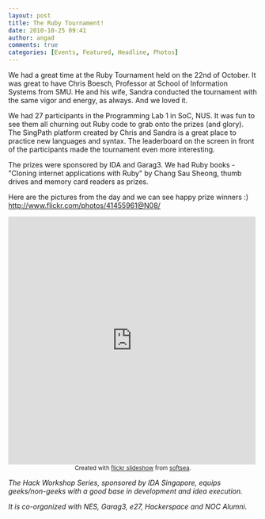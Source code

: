 ```yaml
---
layout: post
title: The Ruby Tournament!
date: 2010-10-25 09:41
author: angad
comments: true
categories: [Events, Featured, Headline, Photos]
---
```

We had a great time at the Ruby Tournament held on the 22nd of October. It was great to have Chris Boesch, Professor at School of Information Systems from SMU. He and his wife, Sandra conducted the tournament with the same vigor and energy, as always. And we loved it.

We had 27 participants in the Programming Lab 1 in SoC, NUS. It was fun to see them all churning out Ruby code to grab onto the prizes (and glory). The SingPath platform created by Chris and Sandra is a great place to practice new languages and syntax. The leaderboard on the screen in front of the participants made the tournament even more interesting.

The prizes were sponsored by IDA and Garag3. We had Ruby books - "Cloning internet applications with Ruby" by Chang Sau Sheong, thumb drives and memory card readers as prizes.

Here are the pictures from the day and we can see happy prize winners :)
http://www.flickr.com/photos/41455961@N08/

<iframe align="center" src="http://www.flickr.com/slideShow/index.gne?user_id=41455961@N08" width="500" height="500" frameBorder="0" scrolling="no"></iframe><br /><center><small>Created with <a href="http://www.flickrslideshow.com">flickr slideshow</a> from <a href="http://www.softsea.com">softsea</a>.</small></center>


<em>The Hack Workshop Series, sponsored by IDA Singapore, equips geeks/non-geeks with a good base in development and idea execution.

It is co-organized with NES, Garag3, e27, Hackerspace and NOC Alumni.</em>
